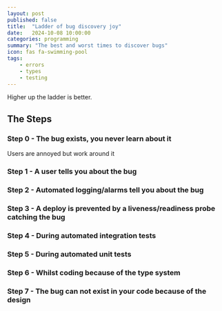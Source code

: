 ```yaml
---
layout: post
published: false
title:  "Ladder of bug discovery joy"
date:   2024-10-08 10:00:00
categories: programming
summary: "The best and worst times to discover bugs"
icon: fas fa-swimming-pool
tags:
    - errors
    - types
    - testing
---
```



Higher up the ladder is better.

## The Steps

### Step 0 - The bug exists, you never learn about it 
Users are annoyed but work around it

### Step 1 -  A user tells you about the bug

### Step 2 -  Automated logging/alarms tell you about the bug

### Step 3 -  A deploy is prevented by a liveness/readiness probe catching the bug

### Step 4 -  During automated integration tests

### Step 5 -  During automated unit tests

### Step 6 -  Whilst coding because of the type system

### Step 7 -  The bug can not exist in your code because of the design
